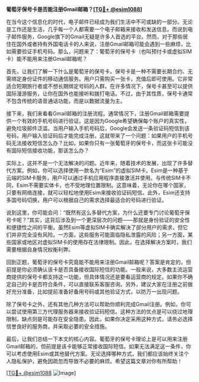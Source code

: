 **葡萄牙保号卡是否能注册Gmail邮箱？[[TG💪+ @esim1088](https://t.me/s/esim1088)]**

在当今这个信息化的时代，电子邮件已经成为我们生活中不可或缺的一部分。无论是工作还是生活，几乎每一个人都需要一个电子邮箱来接收和发送信息。而说到电子邮件服务，Google旗下的Gmail无疑是许多人首选的平台。然而，对于那些居住在国外或者持有外国电话卡的人来说，注册Gmail邮箱可能会遇到一些麻烦，比如需要验证手机号码。那么，问题来了：葡萄牙的保号卡（也叫预付卡或虚拟SIM卡）能不能用来注册Gmail邮箱呢？

首先，让我们了解一下什么是葡萄牙的保号卡。保号卡是一种不需要长期合约、无需绑定身份证件的移动通信服务。用户只需购买一张卡，充值后即可使用。它非常适合短期旅行者或不想长期绑定号码的人群。在许多情况下，保号卡甚至可以提供国际漫游服务，让你在国外也能接听和拨打电话。不过，由于其性质，保号卡通常不包含传统的语音通话功能，而是以数据流量为主。

接下来，我们来看看Gmail邮箱的注册流程。通常情况下，注册Gmail邮箱需要提供一个有效的手机号码进行验证。这是因为Google希望确保每个账户的真实性，避免垃圾邮件泛滥。当用户输入手机号码后，Google会发送一条验证码短信到该号码，用户输入验证码后才能完成注册。这就带来了一个问题：如果用户的手机号码无法接收短信怎么办？比如，如果你只有一张葡萄牙的保号卡，而这张卡可能没有国际短信接收功能，那该怎么办？

实际上，这并不是一个无法解决的问题。近年来，随着技术的发展，出现了许多替代方案。例如，你可以选择使用一款名为“Esim”的虚拟SIM卡。Esim是一种基于云端的SIM卡服务，用户可以通过手机应用程序直接激活并使用。与传统SIM卡不同，Esim不需要实体卡，也不受地理位置限制。这意味着，无论你在哪个国家，只要有网络连接，就可以轻松地使用Esim来接收验证码短信。此外，Esim还支持多国号码切换，用户可以根据自己的需求选择最适合的号码进行验证。

说到这里，你可能会问：“既然有这么多替代方案，为什么还要专门讨论葡萄牙保号卡呢？”其实，这背后涉及到一个更深层次的问题——那就是身份验证的安全性和便捷性之间的平衡。虽然Esim等虚拟SIM卡确实解决了部分用户的需求，但它们并非完全没有风险。一方面，这些服务可能面临隐私泄露的风险；另一方面，某些国家或地区对虚拟SIM卡的使用存在法律限制。因此，在选择解决方案时，我们需要根据自身情况权衡利弊。

回到正题，葡萄牙的保号卡究竟能不能用来注册Gmail邮箱呢？答案是肯定的，但前提是你必须确认该卡是否具备接收国际短信的功能。一般来说，大多数主流运营商提供的保号卡都支持这一功能，但具体情况还是要看运营商的规定。如果你不确定自己的卡是否符合条件，可以直接联系客服咨询。另外，建议大家在注册之前做好充分准备，比如提前准备好备用号码或其他验证方式，以防万一出现问题。

除了保号卡之外，还有其他几种方法可以帮助你顺利完成Gmail注册。例如，你可以尝试使用第三方代理服务器来接收验证码短信。这种方法的优点是可以绕过地理限制，缺点则是可能存在安全隐患。因此，如果你决定采用这种方式，请务必选择信誉良好的服务商，并采取必要的安全措施。

最后，让我们总结一下本文的核心内容。葡萄牙的保号卡理论上是可以用来注册Gmail邮箱的，但前提是该卡能够正常接收国际短信。如果无法满足这一条件，你可以考虑使用Esim或其他替代方案。无论选择哪种方式，我们都应该始终关注个人隐私保护，避免因疏忽而导致不必要的麻烦。希望这篇文章对你有所帮助！

[[TG💪+ @esim1088](https://t.me/s/esim1088) ![Image](https://i.postimg.cc/4NQfJmqS/Snipaste-2025-05-13-00-14-12.png)]